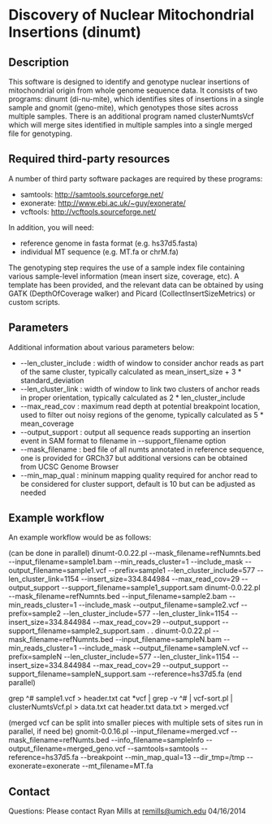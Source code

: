 Discovery of Nuclear Mitochondrial Insertions (dinumt)
======================================================

Description
-----------
This software is designed to identify and genotype nuclear insertions of mitochondrial origin from whole genome sequence data. It consists of two programs: dinumt (di-nu-mite), which identifies sites of insertions in a single sample and gnomit (geno-mite), which genotypes those sites across multiple samples. There is an additional program named clusterNumtsVcf which will merge sites identified in multiple samples into a single merged file for genotyping.

Required third-party resources 
------------------------------
A number of third party software packages are required by these programs:
- samtools:  http://samtools.sourceforge.net/
- exonerate:  http://www.ebi.ac.uk/~guy/exonerate/
- vcftools:  http://vcftools.sourceforge.net/

In addition, you will need:
- reference genome in fasta format (e.g. hs37d5.fasta)
- individual MT sequence (e.g. MT.fa or chrM.fa)

The genotyping step requires the use of a sample index file containing various sample-level information (mean insert size, coverage, etc). A template has been provided, and the relevant data can be obtained by using GATK (DepthOfCoverage walker) and Picard (CollectInsertSizeMetrics) or custom scripts.

Parameters
----------
Additional information about various parameters below:
- --len_cluster_include : width of window to consider anchor reads as part of the same cluster, typically calculated as mean_insert_size + 3 * standard_deviation
- --len_cluster_link    : width of window to link two clusters of anchor reads in proper orientation, typically calculated as 2 * len_cluster_include
- --max_read_cov        : maximum read depth at potential breakpoint location, used to filter out noisy regions of the genome, typically calculated as 5 * mean_coverage
- --output_support      : output all sequence reads supporting an insertion event in SAM format to filename in --support_filename option
- --mask_filename       : bed file of all numts annotated in reference sequence, one is provided for GRCh37 but additional versions can be obtained from UCSC Genome Browser
- --min_map_qual        : mininum mapping quality required for anchor read to be considered for cluster support, default is 10 but can be adjusted as needed

Example workflow
----------------
An example workflow would be as follows:

(can be done in parallel)
dinumt-0.0.22.pl --mask_filename=refNumnts.bed --input_filename=sample1.bam --min_reads_cluster=1 --include_mask --output_filename=sample1.vcf --prefix=sample1 --len_cluster_include=577 --len_cluster_link=1154 --insert_size=334.844984 --max_read_cov=29 --output_support --support_filename=sample1_support.sam
dinumt-0.0.22.pl --mask_filename=refNumnts.bed --input_filename=sample2.bam --min_reads_cluster=1 --include_mask --output_filename=sample2.vcf --prefix=sample2 --len_cluster_include=577 --len_cluster_link=1154 --insert_size=334.844984 --max_read_cov=29 --output_support --support_filename=sample2_support.sam
.
.
dinumt-0.0.22.pl --mask_filename=refNumnts.bed --input_filename=sampleN.bam --min_reads_cluster=1 --include_mask --output_filename=sampleN.vcf --prefix=sampleN --len_cluster_include=577 --len_cluster_link=1154 --insert_size=334.844984 --max_read_cov=29 --output_support --support_filename=sampleN_support.sam --reference=hs37d5.fa
(end parallel)

grep ^# sample1.vcf > header.txt
cat *vcf | grep -v ^# | vcf-sort.pl | clusterNumtsVcf.pl > data.txt
cat header.txt data.txt > merged.vcf

(merged vcf can be split into smaller pieces with multiple sets of sites run in parallel, if need be)
gnomit-0.0.16.pl --input_filename=merged.vcf --mask_filename=refNumts.bed --info_filename=sampleInfo --output_filename=merged_geno.vcf --samtools=samtools --reference=hs37d5.fa --breakpoint --min_map_qual=13 --dir_tmp=/tmp --exonerate=exonerate --mt_filename=MT.fa

Contact
-------
Questions: Please contact Ryan Mills at remills@umich.edu
04/16/2014
